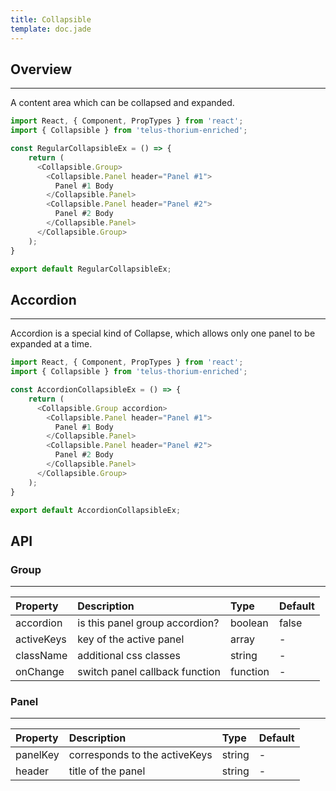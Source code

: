 ```yaml
---
title: Collapsible
template: doc.jade
---
```


## Overview

---

A content area which can be collapsed and expanded.
<div id="regularCollapsibleExample"></div>
<script type="text/babel">
  ReactDOM.render(
    <Thorium.RegularCollapsibleExample />,
    document.getElementById('regularCollapsibleExample')
  );
</script>

```javascript
import React, { Component, PropTypes } from 'react';
import { Collapsible } from 'telus-thorium-enriched';

const RegularCollapsibleEx = () => {
    return (
      <Collapsible.Group>
        <Collapsible.Panel header="Panel #1">
          Panel #1 Body
        </Collapsible.Panel>
        <Collapsible.Panel header="Panel #2">
          Panel #2 Body
        </Collapsible.Panel>
      </Collapsible.Group>
    );
}

export default RegularCollapsibleEx;
```

## Accordion

---

Accordion is a special kind of Collapse, which allows only one panel to be expanded at a time.

<div id="accordionCollapsibleExample"></div>
<script type="text/babel">
  ReactDOM.render(
    <Thorium.AccordionCollapsibleExample />,
    document.getElementById('accordionCollapsibleExample')
  );
</script>

```javascript
import React, { Component, PropTypes } from 'react';
import { Collapsible } from 'telus-thorium-enriched';

const AccordionCollapsibleEx = () => {
    return (
      <Collapsible.Group accordion>
        <Collapsible.Panel header="Panel #1">
          Panel #1 Body
        </Collapsible.Panel>
        <Collapsible.Panel header="Panel #2">
          Panel #2 Body
        </Collapsible.Panel>
      </Collapsible.Group>
    );
}

export default AccordionCollapsibleEx;
```
## API
### Group

---
| Property |   Description   | Type | Default |
|:----|:------|:---|:---|
| accordion | is this panel group accordion? | boolean |  false |
| activeKeys | key of the active panel |   array |  - |
| className | additional css classes |   string |  - |
| onChange | switch panel callback function | function | -  |

### Panel

---
| Property |   Description   | Type | Default |
|:----|:--------|:---|:---|
| panelKey |  corresponds to the activeKeys | string |  - |
| header |    title of the panel   |   string |  - |
